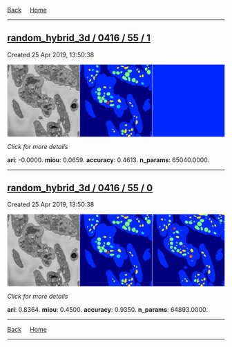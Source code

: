 
[Back](..)&nbsp;&nbsp;&nbsp;&nbsp;&nbsp;[Home](https://leapmanlab.github.io/snapshots)

---

<div class="summary"><a href="1"><h2>random_hybrid_3d / 0416 / 55 / 1</h2></a><p>Created 25 Apr 2019, 13:50:38
</p><a href="1"><img src="1/media/summary.png" align="center"></a><p>
<i>Click for more details</i>
</p></div>

**ari**: -0.0000. **miou**: 0.0659. **accuracy**: 0.4613. **n_params**: 65040.0000. 

---

<div class="summary"><a href="0"><h2>random_hybrid_3d / 0416 / 55 / 0</h2></a><p>Created 25 Apr 2019, 13:50:38
</p><a href="0"><img src="0/media/summary.png" align="center"></a><p>
<i>Click for more details</i>
</p></div>

**ari**: 0.8364. **miou**: 0.4500. **accuracy**: 0.9350. **n_params**: 64893.0000. 

---

[Back](..)&nbsp;&nbsp;&nbsp;&nbsp;&nbsp;[Home](https://leapmanlab.github.io/snapshots)

---